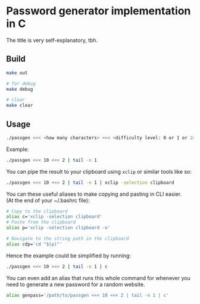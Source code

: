# Password generator implementation in C
The title is very self-explanatory, tbh.

## Build
```bash
make out

# for debug
make debug

# clear
make clear
```

## Usage
```bash
./passgen <<< <how many characters> <<< <difficulty level: 0 or 1 or 2> | tail -n 1
````

Example:
```bash
./passgen <<< 10 <<< 2 | tail -n 1
````

You can pipe the result to your clipboard using `xclip` or similar tools like so:
```bash
./passgen <<< 10 <<< 2 | tail -n 1 | xclip -selection clipboard
````

You can these useful aliases to make copying and pasting in CLI easier.   
(At the end of your ~/.bashrc file):
```bash
# Copy to the clipboard
alias c='xclip -selection clipboard'
# Paste from the clipboard
alias p='xclip -selection clipboard -o'

# Navigate to the string path in the clipboard 
alias cdp='cd "$(p)"'
````

Hence the example could be simplified by running: 
```bash
./passgen <<< 10 <<< 2 | tail -n 1 | c
````

You can even add an alias that runs this whole command for whenever you need 
to generate a new password for a random website.
```bash
alias genpass='/path/to/passgen <<< 10 <<< 2 | tail -n 1 | c' 
```

